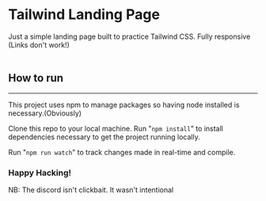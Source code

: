 # Tailwind Landing Page

Just a simple landing page built to practice Tailwind CSS. Fully responsive
(Links don't work!)
<br/>
<br/>

## How to run

---

This project uses npm to manage packages so having node installed is necessary.(Obviously)

Clone this repo to your local machine.
Run "`npm install`" to install dependencies necessary to get the project running locally.

Run  "``npm run watch``" to track changes made in real-time and compile.


### Happy Hacking!
NB: The discord isn't clickbait. It wasn't intentional
